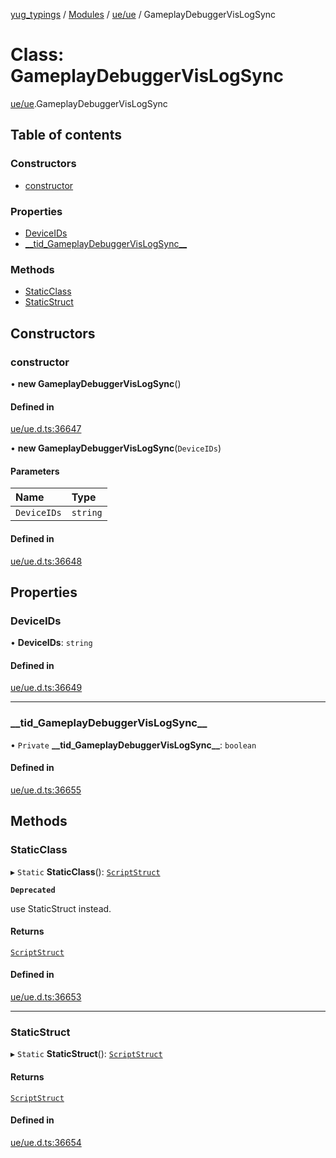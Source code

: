 [yug_typings](../README.md) / [Modules](../modules.md) / [ue/ue](../modules/ue_ue.md) / GameplayDebuggerVisLogSync

# Class: GameplayDebuggerVisLogSync

[ue/ue](../modules/ue_ue.md).GameplayDebuggerVisLogSync

## Table of contents

### Constructors

- [constructor](ue_ue.GameplayDebuggerVisLogSync.md#constructor)

### Properties

- [DeviceIDs](ue_ue.GameplayDebuggerVisLogSync.md#deviceids)
- [\_\_tid\_GameplayDebuggerVisLogSync\_\_](ue_ue.GameplayDebuggerVisLogSync.md#__tid_gameplaydebuggervislogsync__)

### Methods

- [StaticClass](ue_ue.GameplayDebuggerVisLogSync.md#staticclass)
- [StaticStruct](ue_ue.GameplayDebuggerVisLogSync.md#staticstruct)

## Constructors

### constructor

• **new GameplayDebuggerVisLogSync**()

#### Defined in

[ue/ue.d.ts:36647](https://github.com/YugMetaverse/yug_typings/blob/25cad34/ue/ue.d.ts#L36647)

• **new GameplayDebuggerVisLogSync**(`DeviceIDs`)

#### Parameters

| Name | Type |
| :------ | :------ |
| `DeviceIDs` | `string` |

#### Defined in

[ue/ue.d.ts:36648](https://github.com/YugMetaverse/yug_typings/blob/25cad34/ue/ue.d.ts#L36648)

## Properties

### DeviceIDs

• **DeviceIDs**: `string`

#### Defined in

[ue/ue.d.ts:36649](https://github.com/YugMetaverse/yug_typings/blob/25cad34/ue/ue.d.ts#L36649)

___

### \_\_tid\_GameplayDebuggerVisLogSync\_\_

• `Private` **\_\_tid\_GameplayDebuggerVisLogSync\_\_**: `boolean`

#### Defined in

[ue/ue.d.ts:36655](https://github.com/YugMetaverse/yug_typings/blob/25cad34/ue/ue.d.ts#L36655)

## Methods

### StaticClass

▸ `Static` **StaticClass**(): [`ScriptStruct`](ue_ue.ScriptStruct.md)

**`Deprecated`**

use StaticStruct instead.

#### Returns

[`ScriptStruct`](ue_ue.ScriptStruct.md)

#### Defined in

[ue/ue.d.ts:36653](https://github.com/YugMetaverse/yug_typings/blob/25cad34/ue/ue.d.ts#L36653)

___

### StaticStruct

▸ `Static` **StaticStruct**(): [`ScriptStruct`](ue_ue.ScriptStruct.md)

#### Returns

[`ScriptStruct`](ue_ue.ScriptStruct.md)

#### Defined in

[ue/ue.d.ts:36654](https://github.com/YugMetaverse/yug_typings/blob/25cad34/ue/ue.d.ts#L36654)
